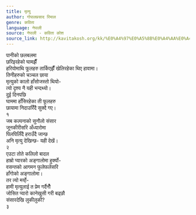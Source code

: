 ```yaml
---
title: मृत्यु
author: गोपालप्रसाद रिमाल
genre: कविता
language: नेपाली
source: नेपाली - कविता कोश
source_link: http://kavitakosh.org/kk/%E0%A4%97%E0%A5%8B%E0%A4%AA%E0%A4%BE%E0%A4%B2%E0%A4%AA%E0%A5%8D%E0%A4%B0%E0%A4%B8%E0%A4%BE%E0%A4%A6_%E0%A4%B0%E0%A4%BF%E0%A4%AE%E0%A4%BE%E0%A4%B2
---
```


पानीको छलबलमा  
छरिइरहेको घामझैँ  
हरियोमाथि फूलहरु तार्किएझैँ खेलिरहेका थिए हावामा।  
तिनीहरुको चञ्चल छाया  
मृत्युको कालो हाँसोजस्तो थियो-  
त्यो दृश्य नै यही भन्दथ्यो।  
दुई दिनपछि  
घाममा हाँसिरहेका ती फूलहरु  
छायामा निदाउरिँदै सुक्दै गए।  
१  
जब कल्पनाको सुनौलो संसार  
जूनकीरीसरि अँध्यारोमा  
पिलपिलिँदै हराउँदै जान्छ  
अनि मृत्यु देखिन्छ- यही देखें।  
२  
एउटा तोते कलिलो बादल  
हाम्रो प्यारको अङ्गालोमा हुर्क्यो-  
वसन्तको आगमन फुलेफलेसरि  
हाँगोको अङ्गालोमा।  
तर त्यो मर्यो्-  
हामी मृत्युलाई त प्रेम गर्दैनौँ  
जोसित प्यारो कानेखुसी गरी बढ्छौ  
संसारदेखि लुकीलुकी?  
३
